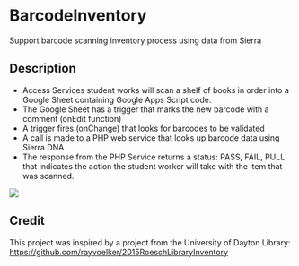 # BarcodeInventory
Support barcode scanning inventory process using data from Sierra

## Description
* Access Services student works will scan a shelf of books in order into a Google Sheet containing Google Apps Script code.
* The Google Sheet has a trigger that marks the new barcode with a comment (onEdit function)
* A trigger fires (onChange) that looks for barcodes to be validated
* A call is made to a PHP web service that looks up barcode data using Sierra DNA
* The response from the PHP Service returns a status: PASS, FAIL, PULL that indicates the action the student worker will take with the item that was scanned.

![](barcode.jpg)

## Credit
This project was inspired by a project from the University of Dayton Library: https://github.com/rayvoelker/2015RoeschLibraryInventory
